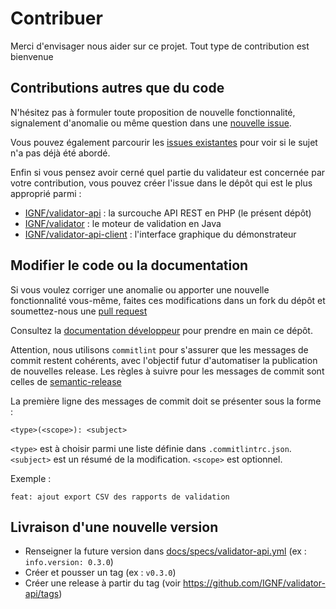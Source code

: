 # Contribuer

Merci d'envisager nous aider sur ce projet. Tout type de contribution est bienvenue

## Contributions autres que du code

N'hésitez pas à formuler toute proposition de nouvelle fonctionnalité, signalement d'anomalie ou même question dans une [nouvelle issue](https://github.com/IGNF/validator-api/issues/new/choose).

Vous pouvez également parcourir les [issues existantes](https://github.com/IGNF/validator-api/issues) pour voir si le sujet n'a pas déjà été abordé.

Enfin si vous pensez avoir cerné quel partie du validateur est concernée par votre contribution, vous pouvez créer l'issue dans le dépôt qui est le plus approprié parmi :

* [IGNF/validator-api](https://github.com/IGNF/validator-api) : la surcouche API REST en PHP (le présent dépôt)
* [IGNF/validator](https://github.com/IGNF/validator) : le moteur de validation en Java
* [IGNF/validator-api-client](https://github.com/IGNF/validator-api-client/) : l'interface graphique du démonstrateur

## Modifier le code ou la documentation

Si vous voulez corriger une anomalie ou apporter une nouvelle fonctionnalité vous-même, faites ces modifications dans un fork du dépôt et soumettez-nous une [pull request](https://docs.github.com/fr/pull-requests/collaborating-with-pull-requests/proposing-changes-to-your-work-with-pull-requests/about-pull-requests)

Consultez la [documentation développeur](docs/developer-guide.md) pour prendre en main ce dépôt.

Attention, nous utilisons `commitlint` pour s'assurer que les messages de commit restent cohérents, avec l'objectif futur d'automatiser la publication de nouvelles release.  Les règles à suivre pour les messages de commit sont celles de [semantic-release](https://github.com/semantic-release/semantic-release)

La première ligne des messages de commit doit se présenter sous la forme :

`<type>(<scope>): <subject>`

`<type>` est à choisir parmi une liste définie dans `.commitlintrc.json`. `<subject>` est un résumé de la modification. `<scope>` est optionnel.

Exemple :

`feat: ajout export CSV des rapports de validation`

## Livraison d'une nouvelle version

* Renseigner la future version dans [docs/specs/validator-api.yml](docs/specs/validator-api.yml) (ex : `info.version: 0.3.0`)
* Créer et pousser un tag (ex : `v0.3.0`)
* Créer une release à partir du tag (voir https://github.com/IGNF/validator-api/tags)
